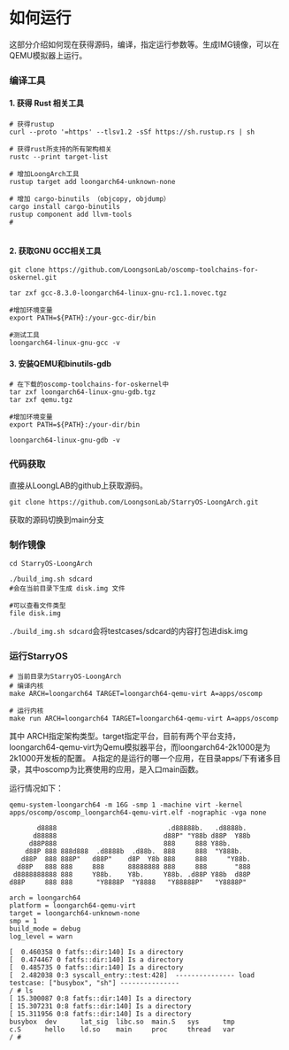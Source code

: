 
# 如何运行
这部分介绍如何现在获得源码，编译，指定运行参数等。生成IMG镜像，可以在QEMU模拟器上运行。


### 编译工具

#### 1. 获得 Rust 相关工具

``` shell 
# 获得rustup
curl --proto '=https' --tlsv1.2 -sSf https://sh.rustup.rs | sh

# 获得rust所支持的所有架构相关
rustc --print target-list

# 增加LoongArch工具
rustup target add loongarch64-unknown-none

# 增加 cargo-binutils （objcopy, objdump）
cargo install cargo-binutils
rustup component add llvm-tools
#


```

#### 2. 获取GNU GCC相关工具

```shell 
git clone https://github.com/LoongsonLab/oscomp-toolchains-for-oskernel.git

tar zxf gcc-8.3.0-loongarch64-linux-gnu-rc1.1.novec.tgz

#增加环境变量
export PATH=${PATH}:/your-gcc-dir/bin

#测试工具
loongarch64-linux-gnu-gcc -v

```

#### 3. 安装QEMU和binutils-gdb

```shell
# 在下载的oscomp-toolchains-for-oskernel中
tar zxf loongarch64-linux-gnu-gdb.tgz
tar zxf qemu.tgz

#增加环境变量
export PATH=${PATH}:/your-dir/bin

loongarch64-linux-gnu-gdb -v

```

### 代码获取
直接从LoongLAB的github上获取源码。

```shell
git clone https://github.com/LoongsonLab/StarryOS-LoongArch.git
```

获取的源码切换到main分支

### 制作镜像
```shell
cd StarryOS-LoongArch

./build_img.sh sdcard
#会在当前目录下生成 disk.img 文件

#可以查看文件类型
file disk.img

```
`./build_img.sh sdcard`会将testcases/sdcard的内容打包进disk.img

### 运行StarryOS

```shell
# 当前目录为StarryOS-LoongArch
# 编译内核
make ARCH=loongarch64 TARGET=loongarch64-qemu-virt A=apps/oscomp

# 运行内核
make run ARCH=loongarch64 TARGET=loongarch64-qemu-virt A=apps/oscomp
```

其中 ARCH指定架构类型。target指定平台，目前有两个平台支持，loongarch64-qemu-virt为Qemu模拟器平台，而loongarch64-2k1000是为2k1000开发板的配置。
A指定的是运行的哪一个应用，在目录apps/下有诸多目录，其中oscomp为比赛使用的应用，是入口main函数。

运行情况如下：

```shell
qemu-system-loongarch64 -m 16G -smp 1 -machine virt -kernel apps/oscomp/oscomp_loongarch64-qemu-virt.elf -nographic -vga none

       d8888                            .d88888b.   .d8888b.
      d88888                           d88P" "Y88b d88P  Y88b
     d88P888                           888     888 Y88b.
    d88P 888 888d888  .d8888b  .d88b.  888     888  "Y888b.
   d88P  888 888P"   d88P"    d8P  Y8b 888     888     "Y88b.
  d88P   888 888     888      88888888 888     888       "888
 d8888888888 888     Y88b.    Y8b.     Y88b. .d88P Y88b  d88P
d88P     888 888      "Y8888P  "Y8888   "Y88888P"   "Y8888P"

arch = loongarch64
platform = loongarch64-qemu-virt
target = loongarch64-unknown-none
smp = 1
build_mode = debug
log_level = warn

[  0.460358 0 fatfs::dir:140] Is a directory
[  0.474467 0 fatfs::dir:140] Is a directory
[  0.485735 0 fatfs::dir:140] Is a directory
[  2.482038 0:3 syscall_entry::test:428]  --------------- load testcase: ["busybox", "sh"] --------------- 
/ # ls
[ 15.300087 0:8 fatfs::dir:140] Is a directory
[ 15.307231 0:8 fatfs::dir:140] Is a directory
[ 15.311956 0:8 fatfs::dir:140] Is a directory
busybox  dev      lat_sig  libc.so  main.S   sys      tmp
c.S      hello    ld.so    main     proc     thread   var
/ # 
```
